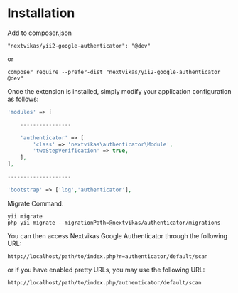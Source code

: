 # Installation
Add to composer.json


```
"nextvikas/yii2-google-authenticator": "@dev"
```
or
```
composer require --prefer-dist "nextvikas/yii2-google-authenticator @dev"
```

Once the extension is installed, simply modify your application configuration as follows:
```php
'modules' => [

    ----------------

    'authenticator' => [
        'class' => 'nextvikas\authenticator\Module',
        'twoStepVerification' => true,
    ],
],

--------------------

'bootstrap' => ['log','authenticator'],


```


Migrate Command: 
```
yii migrate
php yii migrate --migrationPath=@nextvikas/authenticator/migrations
```


You can then access Nextvikas Google Authenticator through the following URL:
```
http://localhost/path/to/index.php?r=authenticator/default/scan
```
or if you have enabled pretty URLs, you may use the following URL:
```
http://localhost/path/to/index.php/authenticator/default/scan
```

